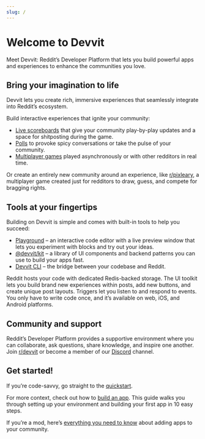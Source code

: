 ```yaml
---
slug: /
---
```


# Welcome to Devvit

Meet Devvit: Reddit’s Developer Platform that lets you build powerful apps and experiences to enhance the communities you love.

## Bring your imagination to life

Devvit lets you create rich, immersive experiences that seamlessly integrate into Reddit’s ecosystem.

Build interactive experiences that ignite your community:

- [Live scoreboards](/examples/apps#live-scores) that give your community play-by-play updates and a space for shitposting during the game.
- [Polls](/examples/playpens#polls) to provoke spicy conversations or take the pulse of your community.
- [Multiplayer games](/examples/apps#bingo) played asynchronously or with other redditors in real time.

Or create an entirely new community around an experience, like [r/pixleary](https://www.reddit.com/r/Pixelary/), a multiplayer game created just for redditors to draw, guess, and compete for bragging rights.

## Tools at your fingertips

Building on Devvit is simple and comes with built-in tools to help you succeed:

- [Playground](playground.md) – an interactive code editor with a live preview window that lets you experiment with blocks and try out your ideas.
- [@devvit/kit](devvit_kit.md) – a library of UI components and backend patterns you can use to build your apps fast.
- [Devvit CLI](devvit_cli.md) – the bridge between your codebase and Reddit.

Reddit hosts your code with dedicated Redis-backed storage. The UI toolkit lets you build brand new experiences within posts, add new buttons, and create unique post layouts. Triggers let you listen to and respond to events. You only have to write code once, and it’s available on web, iOS, and Android platforms.

## Community and support

Reddit’s Developer Platform provides a supportive environment where you can collaborate, ask questions, share knowledge, and inspire one another. Join [r/devvit](https://www.reddit.com/r/devitt/) or become a member of our [Discord](https://discord.com/channels/1050224141732687912/1050227353311248404) channel.

## Get started!

If you’re code-savvy, go straight to the [quickstart](quickstart.mdx).

For more context, check out how to [build an app](dev_guide.mdx). This guide walks you through setting up your environment and building your first app in 10 easy steps.

If you’re a mod, here’s [everything you need to know](mod_resources.md) about adding apps to your community.

